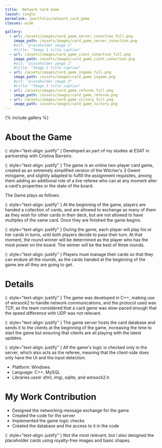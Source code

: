 ```yaml
---
title:  Network Card Game
layout: single
permalink: /portfolio/network_card_game
classes: wide

gallery:
  - url: /assets/images/card_game_server_conection_full.png
    image_path: /assets/images/card_game_server_conection.png
    #alt: "placeholder image 1"
    #title: "Image 1 title caption"
  - url: /assets/images/card_game_cient_conection_full.png
    image_path: /assets/images/card_game_cient_conection.png
    #alt: "placeholder image 2"
    #title: "Image 2 title caption"
  - url: /assets/images/card_game_ingame_full.png
    image_path: /assets/images/card_game_ingame.png
    #alt: "placeholder image 3"
    #title: "Image 3 title caption"
  - url: /assets/images/card_game_referee_full.png
    image_path: /assets/images/card_game_referee.png
  - url: /assets/images/card_game_victory_full.png
    image_path: /assets/images/card_game_victory.png
---
```



{% include gallery %}
# About the Game #
{: style="text-align: justify" }
Developed as part of my studies at ESAT in partnership with Cristina Barreiro. 

{: style="text-align: justify" }
The game is an online two-player card game, created as an extremely simplified version of the Witcher's 3 Gwent minigame, and slightly adapted to fulfill the assignment requisites, among them adding an additional role of a live referee who can at any moment alter a card's properties or the state of the board. 

The Game plays as follows:

{: style="text-align: justify" }
At the beginning of the game, players are handed a collection of cards, and are allowed to exchange as many of them as they wish for other cards in their deck, but are not allowed to have multiples of the same card. Once they are finished the game begins. 

{: style="text-align: justify" }
During the game, each player will play his or her cards in turns, until both players decide to pass their turn. At that moment, the round winner will be determined as the player who has the most power
on the board. The winner will be the best of three rounds.

{: style="text-align: justify" }
Players must manage their cards so that they can endure all the rounds, as the cards handed at the beginning of the game are all they are going to get.

# Details #

{: style="text-align: justify" }
The game was developed in C++, making use of winsock2 to handle network communications, and the protocol used was TCP, as the team considered that a card game was slow-paced enough that the speed difference with UDP was not relevant.

{: style="text-align: justify" }
The game server hosts the card database and sends it to the clients at the beginning of the game, increasing the time to start the game but ensuring that clients are all playing with the latest updates.

{: style="text-align: justify" }
All the game's logic is checked only in the server, which also acts as the referee, meaning that the client-side does only have the UI and the input detection.

- Platform: Windows
- Language: C++, MySQL 
- Libraries used: sfml, imgi, sqlite, and winsock2.h

# My Work Contribution #
 - Designed the networking message exchange for the game
 - Created the code for the server
 - Implemented the game logic checks
 - Created the database and the access to it in the code
 
{: style="text-align: justify" }
Not the most relevant, but I also designed the placeholder cards using royalty-free images and basic shapes. 